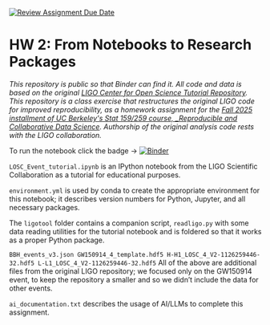 [![Review Assignment Due Date](https://classroom.github.com/assets/deadline-readme-button-22041afd0340ce965d47ae6ef1cefeee28c7c493a6346c4f15d667ab976d596c.svg)](https://classroom.github.com/a/y12QcJaO)
# HW 2: From Notebooks to Research Packages

_This repository is public so that Binder can find it. All code and data is based on the original [LIGO Center for Open Science Tutorial Repository](https://github.com/losc-tutorial/LOSC_Event_tutorial). This repository is a class exercise that restructures the original LIGO code for improved reproducibility, as a homework assignment for the [Fall 2025 installment of UC Berkeley's Stat 159/259 course, _Reproducible and Collaborative Data Science](https://ucb-stat-159-f25.github.io/site/). Authorship of the original analysis code rests with the LIGO collaboration._

To run the notebook click the badge → [![Binder](https://mybinder.org/badge_logo.svg)](https://mybinder.org/v2/gh/UCB-stat-159-f25/hw-2-prmgandhi/HEAD?urlpath=%2Fdoc%2Ftree%2FLOSC_Event_tutorial.ipynb)

`LOSC_Event_tutorial.ipynb` is an IPython notebook from the LIGO Scientific Collaboration as a tutorial for educational purposes.

`environment.yml` is used by conda to create the appropriate environment for this notebook; it describes version numbers for Python, Jupyter, and all necessary packages.

The `ligotool` folder contains a companion script, `readligo.py` with some data reading utilities for the tutorial notebook and is foldered so that it works as a proper Python package.

`BBH_events_v3.json
GW150914_4_template.hdf5
H-H1_LOSC_4_V2-1126259446-32.hdf5
L-L1_LOSC_4_V2-1126259446-32.hdf5`
All of the above are additional files from the original LIGO repository; we focused only on the GW150914 event, to keep the repository a smaller and so we didn’t include the data for other events.

`ai_documentation.txt` describes the usage of AI/LLMs to complete this assignment.

